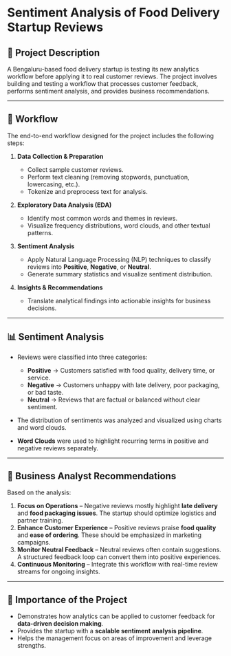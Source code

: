 # Sentiment Analysis of Food Delivery Startup Reviews

## 📌 Project Description

A Bengaluru-based food delivery startup is testing its new analytics workflow before applying it to real customer reviews. The project involves building and testing a workflow that processes customer feedback, performs sentiment analysis, and provides business recommendations.

---

## 🔄 Workflow

The end-to-end workflow designed for the project includes the following steps:

1. **Data Collection & Preparation**

   * Collect sample customer reviews.
   * Perform text cleaning (removing stopwords, punctuation, lowercasing, etc.).
   * Tokenize and preprocess text for analysis.

2. **Exploratory Data Analysis (EDA)**

   * Identify most common words and themes in reviews.
   * Visualize frequency distributions, word clouds, and other textual patterns.

3. **Sentiment Analysis**

   * Apply Natural Language Processing (NLP) techniques to classify reviews into **Positive**, **Negative**, or **Neutral**.
   * Generate summary statistics and visualize sentiment distribution.

4. **Insights & Recommendations**

   * Translate analytical findings into actionable insights for business decisions.

---

## 📊 Sentiment Analysis

* Reviews were classified into three categories:

  * **Positive** → Customers satisfied with food quality, delivery time, or service.
  * **Negative** → Customers unhappy with late delivery, poor packaging, or bad taste.
  * **Neutral** → Reviews that are factual or balanced without clear sentiment.

* The distribution of sentiments was analyzed and visualized using charts and word clouds.

* **Word Clouds** were used to highlight recurring terms in positive and negative reviews separately.

---

## 📝 Business Analyst Recommendations

Based on the analysis:

1. **Focus on Operations** – Negative reviews mostly highlight **late delivery** and **food packaging issues**. The startup should optimize logistics and partner training.
2. **Enhance Customer Experience** – Positive reviews praise **food quality** and **ease of ordering**. These should be emphasized in marketing campaigns.
3. **Monitor Neutral Feedback** – Neutral reviews often contain suggestions. A structured feedback loop can convert them into positive experiences.
4. **Continuous Monitoring** – Integrate this workflow with real-time review streams for ongoing insights.

---

## 🚀 Importance of the Project

* Demonstrates how analytics can be applied to customer feedback for **data-driven decision making**.
* Provides the startup with a **scalable sentiment analysis pipeline**.
* Helps the management focus on areas of improvement and leverage strengths.

